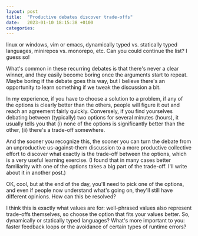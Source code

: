 ```yaml
---
layout: post
title:  "Productive debates discover trade-offs"
date:   2023-01-10 18:15:38 +0100
categories:
---
```

linux or windows, vim or emacs, dynamically typed vs. statically typed languages, minirepos vs. monorepo, etc.  Can you could continue the list?  I guess so!

What's common in these recurring debates is that there's never a clear winner, and they easily become boring once the arguments start to repeat.  Maybe boring if the debate goes this way, but I believe there's an opportunity to learn something if we tweak the discussion a bit.

In my experience, if you have to choose a solution to a problem, if any of the options is clearly better than the others, people will figure it out and reach an agreement fairly quickly. Conversely, if you find yourselves debating between (typically) two options for several minutes (hours), it usually tells you that (i) none of the options is significantly better than the other, (ii) there's a trade-off somewhere.

And the sooner you recognize this, the sooner you can turn the debate from an unproductive us-against-them discussion to a more productive collective effort to discover what exactly is the trade-off between the options, which is a very useful learning exercise. (I found that in many cases better familiarity with one of the options takes a big part of the trade-off.  I'll write about it in another post.)

OK, cool, but at the end of the day, you'll need to pick one of the options, and even if people now understand what's going on, they'll still have different opinions.  How can this be resolved?

I think this is exactly what values are for: well-phrased values also represent trade-offs themselves, so choose the option that fits your values better. So, dynamically or statically typed languages? What's more important to you: faster feedback loops or the avoidance of certain types of runtime errors?
